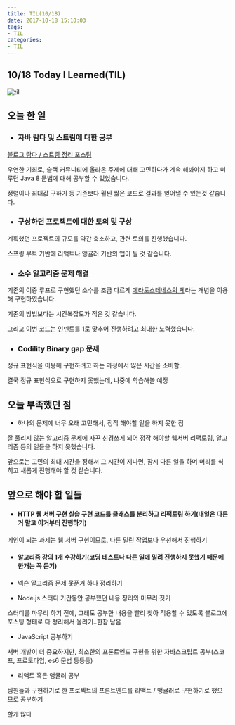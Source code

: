 ```yaml
---
title: TIL(10/18)
date: 2017-10-18 15:10:03
tags:
- TIL
categories:
- TIL
---
```


## **10/18 Today I Learned(TIL)**

![til](/images/til/til.jpg)

## 오늘 한 일

- ### 자바 람다 및 스트림에 대한 공부

[블로그 람다 / 스트림 정리 포스팅](https://xmfpes.github.io/java/java-se8-syntax/)

우연한 기회로, 슬랙 커뮤니티에 올라온 주제에 대해 고민하다가 계속 해봐야지 하고 미루던 Java 8 문법에 대해 공부할 수 있었습니다.

정렬이나 최대값 구하기 등 기존보다 훨씬 짧은 코드로 결과를 얻어낼 수 있는것 같습니다.

- ### 구상하던 프로젝트에 대한 토의 및 구상

계획했던 프로젝트의 규모를 약간 축소하고, 관련 토의를 진행했습니다.

스프링 부트 기반에 리액트나 앵귤러 기반의 앱이 될 것 같습니다.

- ### 소수 알고리즘 문제 해결

기존의 이중 루프로 구현했던 소수를 조금 다르게 [에라토스테네스의 체](https://ko.wikipedia.org/wiki/%EC%97%90%EB%9D%BC%ED%86%A0%EC%8A%A4%ED%85%8C%EB%84%A4%EC%8A%A4%EC%9D%98_%EC%B2%B4)라는 개념을 이용해 구현하였습니다.

기존의 방법보다는 시간복잡도가 적은 것 같습니다.

그리고 이번 코드는 인덴트를 1로 맞추어 진행하려고 최대한 노력했습니다.

- ### Codility Binary gap 문제

정규 표현식을 이용해 구현하려고 하는 과정에서 많은 시간을 소비함..

결국 정규 표현식으로 구현하지 못했는데, 나중에 학습해볼 예정

## 오늘 부족했던 점

- 하나의 문제에 너무 오래 고민해서, 정작 해야할 일을 하지 못한 점

잘 풀리지 않는 알고리즘 문제에 자꾸 신경쓰게 되어 정작 해야할 웹서버 리팩토링, 알고리즘 등의 일들을 하지 못했습니다.

앞으로는 고민의 최대 시간을 정해서 그 시간이 지나면, 잠시 다른 일을 하며 머리를 식히고 새롭게 진행해야 할 것 같습니다.


## 앞으로 해야 할 일들

- #### HTTP 웹 서버 구현 실습 구현 코드를 클래스를 분리하고 리팩토링 하기(내일은 다른거 말고 이거부터 진행하기)

메인이 되는 과제는 웹 서버 구현이므로, 다른 밀린 작업보다 우선해서 진행하기

- #### 알고리즘 강의 1개 수강하기(코딩 테스트나 다른 일에 밀려 진행하지 못했기 때문에 한개는 꼭 듣기)

- 넥슨 알고리즘 문제 못푼거 하나 정리하기

- Node.js 스터디 기간동안 공부했던 내용 정리와 마무리 짓기

스터디를 마무리 하기 전에, 그래도 공부한 내용을 빨리 찾아 적용할 수 있도록 블로그에 포스팅 형태로 다 정리해서 올리기..한참 남음

- JavaScript 공부하기

서버 개발이 더 중요하지만, 최소한의 프론트엔드 구현을 위한 자바스크립트 공부(스코프, 프로토타입, es6 문법 등등등)

- 리액트 혹은 앵귤러 공부

팀원들과 구현하기로 한 프로젝트의 프론트엔드를 리액트 / 앵귤러로 구현하기로 했으므로 공부하기

할게 많다
